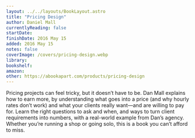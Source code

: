 ```yaml
---
layout: ../../layouts/BookLayout.astro
title: "Pricing Design"
author: Daniel Mall
currentlyReading: false
startDate: 
finishDate: 2016 May 15
added: 2016 May 15
notes: false
coverImage: /covers/pricing-design.webp
library:
bookshelf:
amazon:
other: https://abookapart.com/products/pricing-design
---
```


Pricing projects can feel tricky, but it doesn’t have to be. Dan Mall explains how to earn more, by understanding what goes into a price (and why hourly rates don’t work) and what your clients really want—and are willing to pay for. Learn the right questions to ask and when, and ways to turn client requirements into numbers, with a real-world example from Dan’s agency. Whether you’re running a shop or going solo, this is a book you can’t afford to miss.

<!-- ### Notes & Highlights -->
